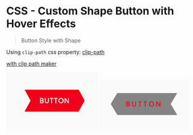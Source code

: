 # CSS - Custom Shape Button with Hover Effects

> Button Style with Shape

Using `clip-path` css property: [clip-path](https://developer.mozilla.org/fr/docs/Web/CSS/clip-path)

[with clip path maker](https://bennettfeely.com/clippy/)

![before](Screenshot.png)
![after](Screenshot2.png)
